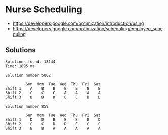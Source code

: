# Nurse Scheduling

- https://developers.google.com/optimization/introduction/using
- https://developers.google.com/optimization/scheduling/employee_scheduling

## Solutions

```
Solutions found: 18144
Time: 1895 ms
```

```
Solution number 5002

         Sun  Mon  Tue  Wed  Thu  Fri  Sat
Shift 1    A    B    B    B    B    B    B
Shift 2    C    C    C    A    A    A    A
Shift 3    D    D    D    C    C    D    D
```

```
Solution number 859

         Sun  Mon  Tue  Wed  Thu  Fri  Sat
Shift 1    D    D    B    B    B    B    D
Shift 2    C    C    D    D    C    C    C
Shift 3    B    B    A    A    A    A    A
```
